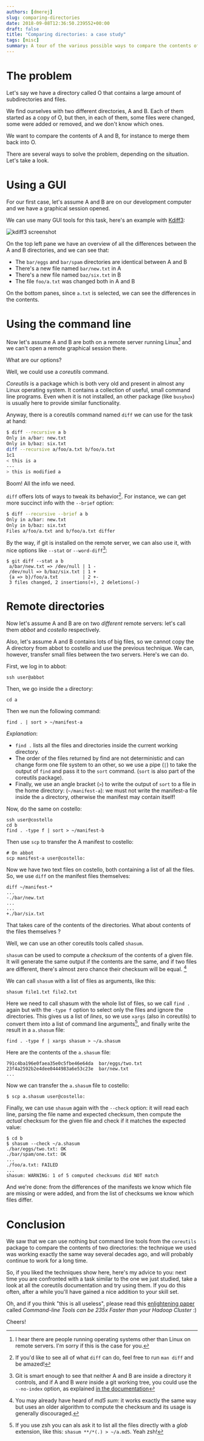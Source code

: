 ```yaml
---
authors: [dmerej]
slug: comparing-directories
date: 2018-09-08T12:36:50.239552+00:00
draft: false
title: "Comparing directories: a case study"
tags: [misc]
summary: A tour of the various possible ways to compare the contents of two different directories.
---
```



# The problem

Let's say we have a directory called O that contains a large amount of subdirectories and files.

We find ourselves with two different directories, A and B. Each of them started as a copy of O, but then, in each of them, some files were changed, some were added or removed, and we don't know which ones.

We want to compare the contents of A and B, for instance to merge them back into O.

There are several ways to solve the problem, depending on the situation.  Let's take a look.

# Using a GUI

For our first case, let's assume A and B are on our development computer and we have a graphical session opened.

We can use many GUI tools for this task, here's an example with [Kdiff3](http://kdiff3.sourceforge.net/):

![kdiff3 screenshot](/pics/kdiff3.png)

On the top left pane we have an overview of all the differences between the A and B directories, and we can see that:

* The `bar/eggs` and `bar/spam` directories are identical between A and B
* There's a new file named `bar/new.txt` in A
* There's a new file named `baz/six.txt` in B
* The file `foo/a.txt` was changed both in A and B

On the bottom panes, since `a.txt` is selected, we can see the differences in the contents.


# Using the command line

Now let's assume A and B are both on a remote server running Linux[^1] and we can't open a remote graphical session there.

What are our options?

Well, we could use a *coreutils* command.

*Coreutils* is a package which is both very old and present in almost any Linux operating system. It contains a collection of useful, small command line programs. Even when it is not installed, an other package (like `busybox`) is usually here to provide similar functionality.

Anyway, there is a coreutils command named `diff` we can use for the task at hand:


```bash
$ diff --recursive a b
Only in a/bar: new.txt
Only in b/baz: six.txt
diff --recursive a/foo/a.txt b/foo/a.txt
1c1
< this is a
---
> this is modified a
```

Boom! All the info we need.

`diff` offers lots of ways to tweak its behavior[^2]. For instance, we can get more succinct info with the&nbsp;`--brief` option:



```bash
$ diff --recursive --brief a b
Only in a/bar: new.txt
Only in b/baz: six.txt
Files a/foo/a.txt and b/foo/a.txt differ
```


By the way, if git is installed on the remote server, we can also use it, with nice options like `--stat` or `--word-diff`[^3]:

```
$ git diff --stat a b
 a/bar/new.txt => /dev/null | 1 -
 /dev/null => b/baz/six.txt | 1 +
 {a => b}/foo/a.txt         | 2 +-
 3 files changed, 2 insertions(+), 2 deletions(-)
```

# Remote directories

Now let's assume A and B are on two *different* remote servers: let's call them *abbot* and *costello* respectively.

Also, let's assume A and B contains lots of big files, so we cannot copy the A directory from abbot to costello and use the previous technique. We can, however, transfer small files between the two servers. Here's we can do.

First, we log in to abbot:

```
ssh user@abbot
```

Then, we go inside the `a` directory:

```
cd a
```

Then we nun the following command:

```
find . | sort > ~/manifest-a
```

*Explanation*:

  * `find .` lists all the files and directories inside the current working directory.
  * The order of the files returned by find are not deterministic and can change form one file system to an other, so we use a pipe (`|`) to take the output of `find` and pass it to the `sort` command. (`sort` is also part of the coreutils package).
  * Finally, we use an angle bracket (`>`) to write the output of `sort` to a file in the home directory: (`~/manifest-a`): we must not write the manifest-a file inside the `a` directory, otherwise the manifest may contain itself!

Now, do the same on costello:

```
ssh user@costello
cd b
find . -type f | sort > ~/manifest-b
```

Then use `scp` to transfer the A manifest to costello:

```
# On abbot
scp manifest-a user@costello:
```

Now we have two text files on costello, both containing a list of all the files. So, we use `diff` on the manifest files themselves:

```
diff ~/manifest-*
...
-./bar/new.txt
...
...
+./bar/six.txt
```

That takes care of the contents of the directories. What about contents of the files themselves ?

Well, we can use an other coreutils tools called `shasum`.

`shasum` can be used to compute a *checksum* of the contents of a given file. It will generate the same output if the contents are the same, and if two files are different, there's almost zero chance their checksum will be equal. [^4]

We can call `shasum` with a list of files as arguments, like this:

```
shasum file1.txt file2.txt
```

Here we need to call shasum with the whole list of files, so we call `find .` again but with the `-type f` option to select only the files and ignore the directories. This gives us a list of *lines*, so we use `xargs` (also in coreutils) to convert them into a list of command line arguments[^5], and finally write the result in a `a.shasum` file:

```
find . -type f | xargs shasum > ~/a.shasum
```

Here are the contents of the `a.shasum` file:

```
791c4ba196e0faea35e0c5fbe46e64da  bar/eggs/two.txt
23f4a2592b2e4dee0444983a6e53c23e  bar/new.txt
...
```

Now we can transfer the `a.shasum` file to costello:

```
$ scp a.shasum user@costello:
```

Finally, we can use `shasum` again with the `--check` option: it will read each line, parsing the file name and expected checksum, then compute the *actual* checksum for the given file and check if it matches the expected value:

```
$ cd b
$ shasum --check ~/a.shasum
./bar/eggs/two.txt: OK
./bar/spam/one.txt: OK
...
./foo/a.txt: FAILED
...
shasum: WARNING: 1 of 5 computed checksums did NOT match
```

And we're done: from the differences of the manifests we know which file are missing or were added, and from the list of checksums we know which files differ.

# Conclusion

We saw that we can use nothing but command line tools from the `coreutils` package to compare the contents of two directories: the technique we used was working exactly the same way several decades ago, and will probably continue to work for a long time.

So, if you liked the techniques show here, here's my advice to you: next time you are confronted with a task similar to the one we just studied, take a look at all the coreutils documentation and try using them. If you do this often, after a while you'll have gained a nice addition to your skill set.

Oh, and if you think "this is all useless", please read this [enlightening paper](https://adamdrake.com/command-line-tools-can-be-235x-faster-than-your-hadoop-cluster.html) called *Command-line Tools can be 235x Faster than your Hadoop Cluster* :)

Cheers!

[^1]: I hear there are people running operating systems other than Linux on remote servers. I'm sorry if this is the case for you.
[^2]: If you'd like to see all of what `diff` can do, feel free to run `man diff` and be amazed!
[^3]: Git is smart enough to see that neither A and B are inside a directory it controls, and if A and B *were* inside a git working tree, you could use the `--no-index` option, as explained [in the documentation](https://git-scm.com/docs/git-diff#git-diff-emgitdiffemltoptionsgt--no-index--ltpathgtltpathgt)
[^4]: You may already have heard of *md5 sum*: it works exactly the same way but uses an older algorithm to compute the checksum and its usage is generally discouraged.
[^5]: If you use zsh you can als ask it to list all the files directly with a *glob* extension, like this: `shasum **/*(.) > ~/a.md5`. Yeah zsh!
